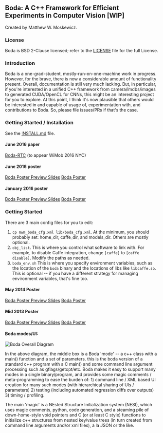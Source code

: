 ## Boda: A C++ Framework for Efficient Experiments in Computer Vision [WIP]

Created by Matthew W. Moskewicz.

### License

Boda is BSD 2-Clause licensed; refer to the [LICENSE](LICENSE) file for the full License.

### Introduction

Boda is a one-grad-student, mostly-run-on-one-machine work in progress. 
However, for the brave, there is now a considerable amount of functionality present. 
Overall, documentation is still very much lacking. 
But, in particular, if you're interested in a unified C++ framework from camera/lmdbs/images to generated CUDA/OpenCL for CNNs, this might be an interesting project for you to explore. 
At this point, I think it's now plausible that others would be interested in and capable of usage of, experimentation with, and contributions to Boda. 
So, please file issues/PRs if that's the case.

### Getting Started / Installation

See the [INSTALL.md](INSTALL.md) file.

#### June 2016 paper
[Boda-RTC](https://arxiv.org/abs/1606.00094) (to appear WiMob 2016 NYC)

#### June 2016 poster
[Boda Poster Preview Slides](https://docs.google.com/presentation/d/1FFg-JZo2gUtnoqFl6HWWt0h6gMMFCD7ORFpXxPo5gl0/edit?usp=sharing)
[Boda Poster](https://drive.google.com/file/d/0B2T3gdjZVy_RVmU3MWJIZTRtalk/view?usp=sharing)

#### January 2016 poster
[Boda Poster Preview Slides](https://docs.google.com/presentation/d/170rZ7dDnMdc6VgTjfnZsWJcAuBr0x2m6RZxqkz08EfY/edit?usp=sharing)
[Boda Poster](https://drive.google.com/open?id=0B2T3gdjZVy_RVXRYNW9zbnA1eHM)

### Getting Started

There are 3 main config files for you to edit:

1. `cp mwm_boda_cfg.xml lib/boda_cfg.xml`. At the minimum, you should probably set: home_dir, caffe_dir, and models_dir. Others are mostly optional.
2. `obj_list`. This is where you control what software to link with. For example, to disable Caffe integration, change `[caffe]` to `[caffe disable]`. Modify the paths as needed.
3. `boda_env.sh` This is where you specify environment variables, such as the location of the `boda` binary and the locations of libs like `libcaffe.so`. This is optional -- if you have a different strategy for managing environment variables, that's fine too.

#### May 2014 Poster
[Boda Poster Preview Slides](https://docs.google.com/presentation/d/1kvyTOTBpmslKcxvPl4QF8NYlAbGriYA8IYOPL_dkSfw/edit?usp=sharing)
[Boda Poster](https://drive.google.com/file/d/0B2T3gdjZVy_RT1N6SkVoNFp1SmM/edit?usp=sharing)

#### Mid 2013 Poster
[Boda Poster Preview Slides](https://docs.google.com/presentation/d/15oa9wiLmeq5IsIo5wGjDm9_nMrw_aP4bc9pamKSoMd0/pub?start=false&loop=false&delayms=300000)
[Boda Poster](https://drive.google.com/file/d/0B2T3gdjZVy_RMXJ6MkprRlgyWUFXOGJBel8weFdZOWo2VFVn/edit?usp=sharing)

#### Boda modes/UI:

![Boda Overall Diagram](https://docs.google.com/drawings/d/1oir3fZt-SiO17C-vjsboLAkwucx4n6Le4kdqr_uEXFw/pub?w=670&h=266)

In the above diagram, the middle box is a Boda 'mode' -- a c++ class
with a main() function and a set of parameters. this is the boda
version of a standard c++ program with a C main() and some command
line argument processing such as gflags/getopt/etc. Boda makes it easy
to support many modes in a single binary/program, and provides some
magic comments / meta-programming to ease the burden of: 1) command
line / XML based UI creation for many such modes (with hierarchical
sharing of UIs / parameters) 2) testing (including automated
regression diffs over outputs) 3) timing / profiling.

The main 'magic' is a NEsted Structure Initialization system (NESI),
which uses magic comments, python, code generation, and a steaming
pile of down-home-style void pointers and C (or at least C style)
functions to initialize c++ structures from nested key/value trees (in
turn created from command line arguments and/or xml files), a la JSON
or the like.

